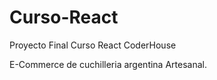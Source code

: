 # Curso-React
Proyecto Final Curso React CoderHouse

E-Commerce de cuchilleria argentina Artesanal.

